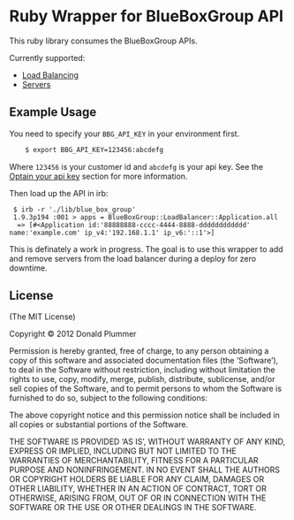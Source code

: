 # Ruby Wrapper for BlueBoxGroup API

This ruby library consumes the BlueBoxGroup APIs.

Currently supported:

 - [Load Balancing](https://boxpanel.bluebox.net/public/the_vault/index.php/Load_Balancing_API)
 - [Servers](https://boxpanel.bluebox.net/public/the_vault/index.php/Servers_API)

## Example Usage

You need to specify your `BBG_API_KEY` in your environment first.

```bash
    $ export BBG_API_KEY=123456:abcdefg
```

Where `123456` is your customer id and `abcdefg` is your api key. See
the [Optain your api
key](https://boxpanel.bluebox.net/public/the_vault/index.php/Load_Balancing_API#Step_1:_Obtain_your_API_Key)
section for more information.

Then load up the API in irb:

```irb
 $ irb -r './lib/blue_box_group'
 1.9.3p194 :001 > apps = BlueBoxGroup::LoadBalancer::Application.all
  => [#<Application id:'88888888-cccc-4444-8888-dddddddddddd' name:'example.com' ip_v4:'192.168.1.1' ip_v6:'::1'>]
```

This is definately a work in progress. The goal is to use this wrapper
to add and remove servers from the load balancer during a deploy for
zero downtime.

## License

(The MIT License)

Copyright © 2012 Donald Plummer

Permission is hereby granted, free of charge, to any person obtaining a
copy of this software and associated documentation files (the
‘Software’), to deal in the Software without restriction, including
without limitation the rights to use, copy, modify, merge, publish,
distribute, sublicense, and/or sell copies of the Software, and to
permit persons to whom the Software is furnished to do so, subject to
the following conditions:

The above copyright notice and this permission notice shall be included
in all copies or substantial portions of the Software.

THE SOFTWARE IS PROVIDED ‘AS IS’, WITHOUT WARRANTY OF ANY KIND, EXPRESS
OR IMPLIED, INCLUDING BUT NOT LIMITED TO THE WARRANTIES OF
MERCHANTABILITY, FITNESS FOR A PARTICULAR PURPOSE AND NONINFRINGEMENT.
IN NO EVENT SHALL THE AUTHORS OR COPYRIGHT HOLDERS BE LIABLE FOR ANY
CLAIM, DAMAGES OR OTHER LIABILITY, WHETHER IN AN ACTION OF CONTRACT,
TORT OR OTHERWISE, ARISING FROM, OUT OF OR IN CONNECTION WITH THE
SOFTWARE OR THE USE OR OTHER DEALINGS IN THE SOFTWARE.
